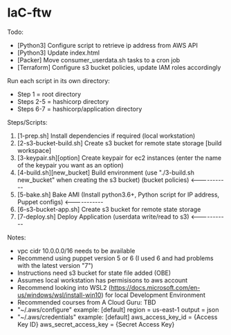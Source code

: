# IaC-ftw

Todo:
- [Python3] Configure script to retrieve ip address from AWS API
- [Python3] Update index.html
- [Packer] Move consumer_userdata.sh tasks to a cron job
- [Terraform] Configure s3 bucket policies, update IAM roles accordingly

Run each script in its own directory:
- Step 1 = root directory
- Steps 2-5 = hashicorp directory
- Steps 6-7 = hashicorp/application directory

Steps/Scripts:
1. [1-prep.sh] Install dependencies if required (local workstation)
2. [2-s3-bucket-build.sh] Create s3 bucket for remote state storage [build workspace]
3. [3-keypair.sh][option] Create keypair for ec2 instances (enter the name of the keypair you want as an option)
4. [4-build.sh][new_bucket] Build environment (use "./3-build.sh new_bucket" when creating the s3 bucket) (bucket policies) <-----------
5. [5-bake.sh] Bake AMI (Install python3.6+, Python script for IP address, Puppet configs) <-----------
6. [6-s3-bucket-app.sh] Create s3 bucket for remote state storage
7. [7-deploy.sh] Deploy Application (userdata write/read to s3) <-----------

Notes:
- vpc cidr 10.0.0.0/16 needs to be available
- Recommend using puppet version 5 or 6 (I used 6 and had problems with the latest version "7")
- Instructions need s3 bucket for state file added (OBE)
- Assumes local workstation has permisisons to aws account
- Recommend looking into WSL2 (https://docs.microsoft.com/en-us/windows/wsl/install-win10) for local Development Environment
- Recommended courses from A Cloud Guru: TBD
- "~/.aws/configure" example:
    [default]
    region = us-east-1
    output = json
- "~/.aws/credentials" example:
    [default]
    aws_access_key_id = {Access Key ID}
    aws_secret_access_key = {Secret Access Key}